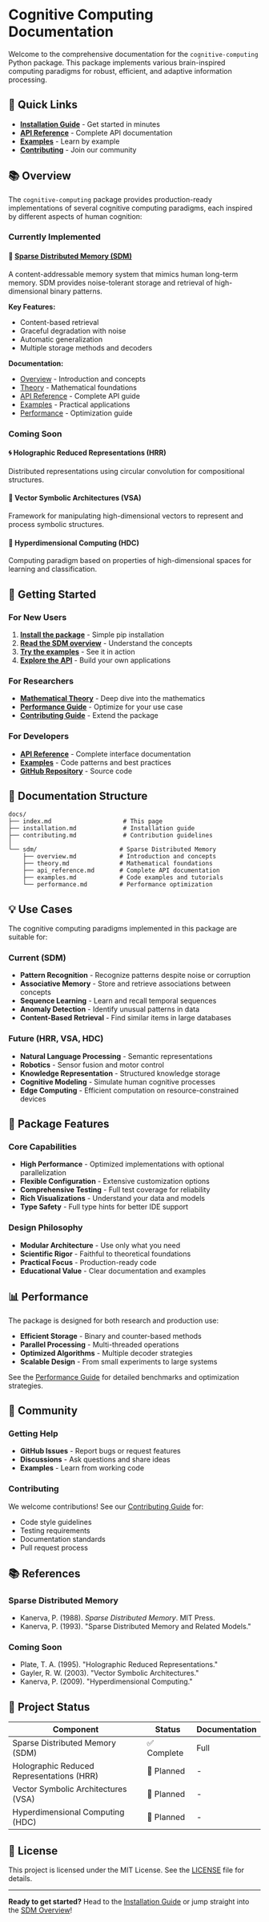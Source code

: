 # Cognitive Computing Documentation

Welcome to the comprehensive documentation for the `cognitive-computing` Python package. This package implements various brain-inspired computing paradigms for robust, efficient, and adaptive information processing.

## 🚀 Quick Links

- [**Installation Guide**](installation.md) - Get started in minutes
- [**API Reference**](sdm/api_reference.md) - Complete API documentation
- [**Examples**](sdm/examples.md) - Learn by example
- [**Contributing**](contributing.md) - Join our community

## 📚 Overview

The `cognitive-computing` package provides production-ready implementations of several cognitive computing paradigms, each inspired by different aspects of human cognition:

### Currently Implemented

#### 🧠 [Sparse Distributed Memory (SDM)](sdm/overview.md)
A content-addressable memory system that mimics human long-term memory. SDM provides noise-tolerant storage and retrieval of high-dimensional binary patterns.

**Key Features:**
- Content-based retrieval
- Graceful degradation with noise
- Automatic generalization
- Multiple storage methods and decoders

**Documentation:**
- [Overview](sdm/overview.md) - Introduction and concepts
- [Theory](sdm/theory.md) - Mathematical foundations
- [API Reference](sdm/api_reference.md) - Complete API guide
- [Examples](sdm/examples.md) - Practical applications
- [Performance](sdm/performance.md) - Optimization guide

### Coming Soon

#### 🌀 Holographic Reduced Representations (HRR)
Distributed representations using circular convolution for compositional structures.

#### 🔗 Vector Symbolic Architectures (VSA)
Framework for manipulating high-dimensional vectors to represent and process symbolic structures.

#### 🎯 Hyperdimensional Computing (HDC)
Computing paradigm based on properties of high-dimensional spaces for learning and classification.

## 🎯 Getting Started

### For New Users

1. **[Install the package](installation.md)** - Simple pip installation
2. **[Read the SDM overview](sdm/overview.md)** - Understand the concepts
3. **[Try the examples](sdm/examples.md)** - See it in action
4. **[Explore the API](sdm/api_reference.md)** - Build your own applications

### For Researchers

- **[Mathematical Theory](sdm/theory.md)** - Deep dive into the mathematics
- **[Performance Guide](sdm/performance.md)** - Optimize for your use case
- **[Contributing Guide](contributing.md)** - Extend the package

### For Developers

- **[API Reference](sdm/api_reference.md)** - Complete interface documentation
- **[Examples](sdm/examples.md)** - Code patterns and best practices
- **[GitHub Repository](https://github.com/transparentai-tech/cognitive-computing)** - Source code

## 📖 Documentation Structure

```
docs/
├── index.md                    # This page
├── installation.md             # Installation guide
├── contributing.md             # Contribution guidelines
│
└── sdm/                       # Sparse Distributed Memory
    ├── overview.md            # Introduction and concepts
    ├── theory.md              # Mathematical foundations
    ├── api_reference.md       # Complete API documentation
    ├── examples.md            # Code examples and tutorials
    └── performance.md         # Performance optimization
```

## 💡 Use Cases

The cognitive computing paradigms implemented in this package are suitable for:

### Current (SDM)
- **Pattern Recognition** - Recognize patterns despite noise or corruption
- **Associative Memory** - Store and retrieve associations between concepts
- **Sequence Learning** - Learn and recall temporal sequences
- **Anomaly Detection** - Identify unusual patterns in data
- **Content-Based Retrieval** - Find similar items in large databases

### Future (HRR, VSA, HDC)
- **Natural Language Processing** - Semantic representations
- **Robotics** - Sensor fusion and motor control
- **Knowledge Representation** - Structured knowledge storage
- **Cognitive Modeling** - Simulate human cognitive processes
- **Edge Computing** - Efficient computation on resource-constrained devices

## 🔧 Package Features

### Core Capabilities
- **High Performance** - Optimized implementations with optional parallelization
- **Flexible Configuration** - Extensive customization options
- **Comprehensive Testing** - Full test coverage for reliability
- **Rich Visualizations** - Understand your data and models
- **Type Safety** - Full type hints for better IDE support

### Design Philosophy
- **Modular Architecture** - Use only what you need
- **Scientific Rigor** - Faithful to theoretical foundations
- **Practical Focus** - Production-ready code
- **Educational Value** - Clear documentation and examples

## 📊 Performance

The package is designed for both research and production use:

- **Efficient Storage** - Binary and counter-based methods
- **Parallel Processing** - Multi-threaded operations
- **Optimized Algorithms** - Multiple decoder strategies
- **Scalable Design** - From small experiments to large systems

See the [Performance Guide](sdm/performance.md) for detailed benchmarks and optimization strategies.

## 🤝 Community

### Getting Help
- **GitHub Issues** - Report bugs or request features
- **Discussions** - Ask questions and share ideas
- **Examples** - Learn from working code

### Contributing
We welcome contributions! See our [Contributing Guide](contributing.md) for:
- Code style guidelines
- Testing requirements
- Documentation standards
- Pull request process

## 📚 References

### Sparse Distributed Memory
- Kanerva, P. (1988). *Sparse Distributed Memory*. MIT Press.
- Kanerva, P. (1993). "Sparse Distributed Memory and Related Models."

### Coming Soon
- Plate, T. A. (1995). "Holographic Reduced Representations."
- Gayler, R. W. (2003). "Vector Symbolic Architectures."
- Kanerva, P. (2009). "Hyperdimensional Computing."

## 🚦 Project Status

| Component | Status | Documentation |
|-----------|--------|---------------|
| Sparse Distributed Memory (SDM) | ✅ Complete | Full |
| Holographic Reduced Representations (HRR) | 🚧 Planned | - |
| Vector Symbolic Architectures (VSA) | 🚧 Planned | - |
| Hyperdimensional Computing (HDC) | 🚧 Planned | - |

## 📝 License

This project is licensed under the MIT License. See the [LICENSE](https://github.com/transparentai-tech/cognitive-computing/blob/main/LICENSE) file for details.

---

**Ready to get started?** Head to the [Installation Guide](installation.md) or jump straight into the [SDM Overview](sdm/overview.md)!